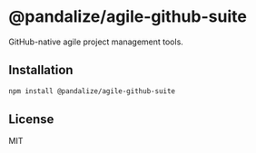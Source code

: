 # @pandalize/agile-github-suite

GitHub-native agile project management tools.

## Installation

```bash
npm install @pandalize/agile-github-suite
```

## License

MIT